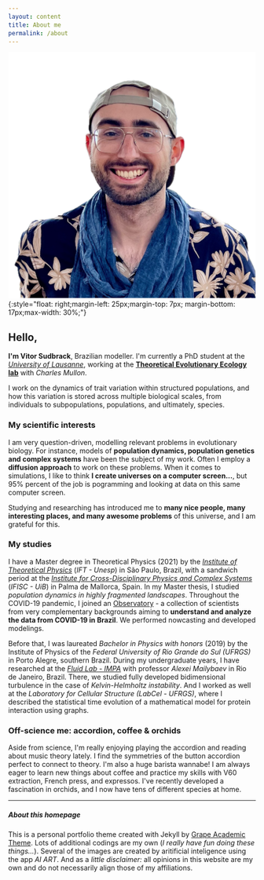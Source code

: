 ```yaml
---
layout: content
title: About me
permalink: /about
---
```


![Hello](../assets/img/profile_pic_sq.png){:style="float: right;margin-left: 25px;margin-top: 7px; margin-bottom: 17px;max-width: 30%;"}


## Hello,

**I'm Vitor Sudbrack**, Brazilian modeller. I'm currently a PhD student at the *[University of Lausanne](https://www.unil.ch/dee/en/home.html)*, working at the **[Theoretical Evolutionary Ecology lab](https://lab-mullon.github.io/)**  with *Charles Mullon*. 

I work on the dynamics of trait variation within structured populations, and how this variation is stored across multiple biological scales, from individuals to subpopulations, populations, and ultimately, species.

### My scientific interests

I am very question-driven, modelling relevant problems in evolutionary biology. For instance, models of **population dynamics, population genetics and complex systems** have been the subject of my work. Often I employ a **diffusion approach** to work on these problems. When it comes to simulations, I like to think **I create universes on a computer screen...**, but 95% percent of the job is pogramming and looking at data on this same computer screen. 

Studying and researching has introduced me to **many nice people, many interesting places, and many awesome problems** of this universe, and I am grateful for this.

### My studies

I have a Master degree in Theoretical Physics (2021) by the *[Institute of Theoretical Physics](https://www.ift.unesp.br/#!/en)* (*IFT - Unesp*) in São Paulo, Brazil, with a sandwich period at the *[Institute for Cross-Disciplinary Physics and Complex Systems](https://www.ifisc.uib-csic.es/en/)* (*IFISC - UiB*) in Palma de Mallorca, Spain. In my Master thesis, I studied *population dynamics in highly fragmented landscapes*. Throughout the COVID-19 pandemic, I joined an [Observatory](https://covid19br.github.io) - a collection of scientists from very complementary backgrounds aiming to **understand and analyze the data from COVID-19 in Brazil**. We performed nowcasting and developed modelings. 


Before that, I was laureated *Bachelor in Physics with honors* (2019) by the Institute of Physics of the *Federal University of Rio Grande do Sul (UFRGS)* in Porto Alegre, southern Brazil. During my undergraduate years, I have researched at the *[Fluid Lab - IMPA](http://fluid.impa.br/Home)* with professor *Alexei Mailybaev* in Rio de Janeiro, Brazil. There, we studied fully developed bidimensional turbulence in the case of *Kelvin-Helmholtz instability*. And I worked as well at the *Laboratory for Cellular Structure (LabCel - UFRGS)*, where I described the statistical time evolution of a mathematical model for protein interaction using graphs. 


### Off-science me: accordion, coffee & orchids

Aside from science, I'm really enjoying playing the accordion and reading about music theory lately. I find the symmetries of the button accordion perfect to connect to theory. I'm also a huge barista wannabe! I am always eager to learn new things about coffee and practice my skills with V60 extraction, French press, and expressos. I've recently developed a fascination in orchids, and I now have tens of different species at home. 


---

##### About this homepage

This is a personal portfolio theme created with Jekyll by  [Grape Academic Theme](https://github.com/chrjabs/Grape-Academic-Theme). Lots of additional codings are my own (*I really have fun doing these things...*). Several of the images are created by aritificial inteligence using the app *AI ART*. 
And as a *little disclaimer:* all opinions in this website are my own and do not necessarily align those of my affiliations.

